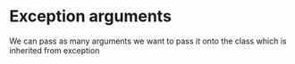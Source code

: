 # Exception arguments

We can pass as many arguments we want to pass it onto the class which is inherited from exception

